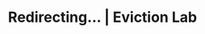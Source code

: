 ---
title: "Redirecting... | Eviction Lab"
type: redirect
redirectUrl: https://cms-dev--eviction-lab.netlify.app/weekly-reports
---